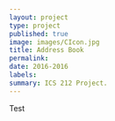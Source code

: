 ```yaml
---
layout: project
type: project
published: true
image: images/CIcon.jpg
title: Address Book
permalink: 
date: 2016-2016
labels:
summary: ICS 212 Project.
---
```


Test
